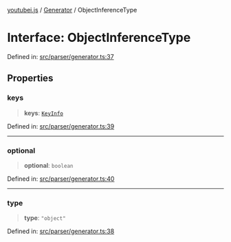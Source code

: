 [youtubei.js](../../../../README.md) / [Generator](../README.md) / ObjectInferenceType

# Interface: ObjectInferenceType

Defined in: [src/parser/generator.ts:37](https://github.com/LuanRT/YouTube.js/blob/0733f60b57877f6b8b87dfd5cc6195b5085f5c09/src/parser/generator.ts#L37)

## Properties

### keys

> **keys**: [`KeyInfo`](../type-aliases/KeyInfo.md)

Defined in: [src/parser/generator.ts:39](https://github.com/LuanRT/YouTube.js/blob/0733f60b57877f6b8b87dfd5cc6195b5085f5c09/src/parser/generator.ts#L39)

***

### optional

> **optional**: `boolean`

Defined in: [src/parser/generator.ts:40](https://github.com/LuanRT/YouTube.js/blob/0733f60b57877f6b8b87dfd5cc6195b5085f5c09/src/parser/generator.ts#L40)

***

### type

> **type**: `"object"`

Defined in: [src/parser/generator.ts:38](https://github.com/LuanRT/YouTube.js/blob/0733f60b57877f6b8b87dfd5cc6195b5085f5c09/src/parser/generator.ts#L38)
